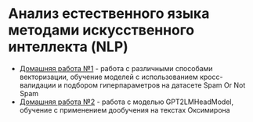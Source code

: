 # Анализ естественного языка методами искусственного интеллекта (NLP)

- [Домашняя работа №1](./homework_1/homework_1.ipynb) - работа с различными способами векторизации, обучение моделей с использованием кросс-валидации и подбором гиперпараметров на датасете Spam Or Not Spam
- [Домашняя работа №2](./homework_2/homework_2.ipynb) - работа с моделью GPT2LMHeadModel, обучение с применением дообучения на текстах Оксимирона
